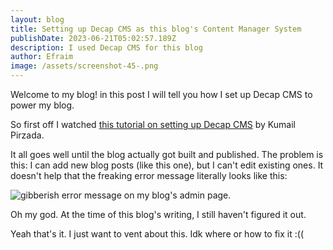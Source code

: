 ```yaml
---
layout: blog
title: Setting up Decap CMS as this blog's Content Manager System
publishDate: 2023-06-21T05:02:57.189Z
description: I used Decap CMS for this blog
author: Efraim
image: /assets/screenshot-45-.png
---
```

Welcome to my blog! in this post I will tell you how I set up Decap CMS to power my blog.

So first off I watched [this tutorial on setting up Decap CMS](https://www.youtube.com/watch?v=3yip2wSRX_4) by Kumail Pirzada.

It all goes well until the blog actually got built and published. The problem is this: I can add new blog posts (like this one), but I can't edit existing ones. It doesn't help that the freaking error message literally looks like this:

![gibberish error message on my blog's admin page.](/assets/screenshot-45-.png)

Oh my god. At the time of this blog's writing, I still haven't figured it out.

Yeah that's it. I just want to vent about this. Idk where or how to fix it :((
